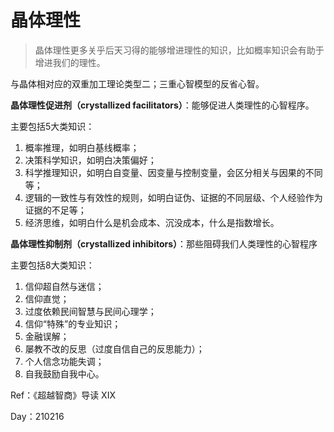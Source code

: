 # 晶体理性

>晶体理性更多关乎后天习得的能够增进理性的知识，比如概率知识会有助于增进我们的理性。

与晶体相对应的双重加工理论类型二；三重心智模型的反省心智。

**晶体理性促进剂（crystallized facilitators）**：能够促进人类理性的心智程序。

主要包括5大类知识：

1. 概率推理，如明白基线概率；
2. 决策科学知识，如明白决策偏好；
3. 科学推理知识，如明白自变量、因变量与控制变量，会区分相关与因果的不同等；
4. 逻辑的一致性与有效性的规则，如明白证伪、证据的不同层级、个人经验作为证据的不足等；
5. 经济思维，如明白什么是机会成本、沉没成本，什么是指数增长。

**晶体理性抑制剂（crystallized inhibitors）**：那些阻碍我们人类理性的心智程序

主要包括8大类知识：

1. 信仰超自然与迷信；
2. 信仰直觉；
3. 过度依赖民间智慧与民间心理学；
4. 信仰“特殊”的专业知识；
5. 金融误解；
6. 屡教不改的反思（过度自信自己的反思能力）；
7. 个人信念功能失调；
8. 自我鼓励自我中心。

Ref：《超越智商》导读 XIX

Day：210216